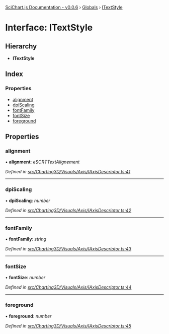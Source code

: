 [SciChart.js Documentation - v0.0.6](../README.md) › [Globals](../globals.md) › [ITextStyle](itextstyle.md)

# Interface: ITextStyle

## Hierarchy

* **ITextStyle**

## Index

### Properties

* [alignment](itextstyle.md#alignment)
* [dpiScaling](itextstyle.md#dpiscaling)
* [fontFamily](itextstyle.md#fontfamily)
* [fontSize](itextstyle.md#fontsize)
* [foreground](itextstyle.md#foreground)

## Properties

###  alignment

• **alignment**: *eSCRTTextAlignement*

*Defined in [src/Charting3D/Visuals/Axis/IAxisDescriptor.ts:41](https://github.com/ABTSoftware/SciChart.Dev/blob/272ab7fc7f/Web/src/SciChart/src/Charting3D/Visuals/Axis/IAxisDescriptor.ts#L41)*

___

###  dpiScaling

• **dpiScaling**: *number*

*Defined in [src/Charting3D/Visuals/Axis/IAxisDescriptor.ts:42](https://github.com/ABTSoftware/SciChart.Dev/blob/272ab7fc7f/Web/src/SciChart/src/Charting3D/Visuals/Axis/IAxisDescriptor.ts#L42)*

___

###  fontFamily

• **fontFamily**: *string*

*Defined in [src/Charting3D/Visuals/Axis/IAxisDescriptor.ts:43](https://github.com/ABTSoftware/SciChart.Dev/blob/272ab7fc7f/Web/src/SciChart/src/Charting3D/Visuals/Axis/IAxisDescriptor.ts#L43)*

___

###  fontSize

• **fontSize**: *number*

*Defined in [src/Charting3D/Visuals/Axis/IAxisDescriptor.ts:44](https://github.com/ABTSoftware/SciChart.Dev/blob/272ab7fc7f/Web/src/SciChart/src/Charting3D/Visuals/Axis/IAxisDescriptor.ts#L44)*

___

###  foreground

• **foreground**: *number*

*Defined in [src/Charting3D/Visuals/Axis/IAxisDescriptor.ts:45](https://github.com/ABTSoftware/SciChart.Dev/blob/272ab7fc7f/Web/src/SciChart/src/Charting3D/Visuals/Axis/IAxisDescriptor.ts#L45)*
